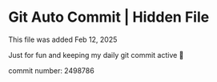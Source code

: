 # Git Auto Commit | Hidden File

This file was added Feb 12, 2025

Just for fun and keeping my daily git commit active 🤪

commit number: 2498786
